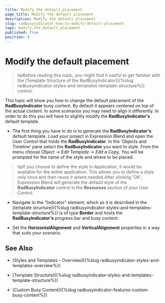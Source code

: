 ```yaml
---
title: Modify the default placement
page_title: Modify the default placement
description: Modify the default placement
slug: radbusyindicator-how-to-modify-default-placement
tags: modify,the,default,placement
published: True
position: 0
---
```


# Modify the default placement

>tipBefore reading this topic, you might find it useful to get familiar with the [Template Structure of the RadBusyIndicator]({%slug radbusyindicator-styles-and-templates-template-structure%}) control.

This topic will show you how to change the default placement of the __RadBusyIndicator__ busy content. By default it appears centered on top of the actual content. In some scenarios you may need to align it differently. In order to do this you will have to slightly modify the __RadBusyIndicator's__ default template.

* The first thing you have to do is to generate the __RadBusyIndicator's__ default template. Load your project in Expression Blend and open the User Control that holds the __RadBusyIndicator__. In the 'Objects and Timeline' pane select the __RadBusyIndicator__ you want to style. From the menu choose *Object -> Edit Template -> Edit a Copy*. You will be prompted for the name of the style and where to be placed.

>tipIf you choose to define the style in Application, it would be available for the entire application. This allows you to define a style only once and then reuse it where needed.After clicking 'OK', Expression Blend will generate the default style of the __RadBusyIndicator__ control in the __Resources__ section of your User Control.

* Navigate to the "Indicator" element, which as it is described in the [template structure]({%slug radbusyindicator-styles-and-templates-template-structure%}) is of type __Border__ and hosts the __RadBusyIndicator's__ progress bar and busy content.

* Set the __HorizontalAlignment__ and __VerticalAlignment__ properties in a way that suits your scenario.

## See Also

 * [Styles and Templates - Overview]({%slug radbusyindicator-styles-and-templates-overview%})

 * [Template Structure]({%slug radbusyindicator-styles-and-templates-template-structure%})

 * [Custom Busy Content]({%slug radbusyindicator-features-custom-busy-content%})
